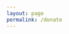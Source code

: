 ```yaml
---
layout: page
permalink: /donate
---
```


<style>
.trademc-buyform-form {
    width: 1050px;
    text-align: center;
    left: auto;
    right: auto;
    margin-left: auto;
    margin-right: auto;
}

.trademc-buyform-title {
    font-weight: bold;
    font-size: 140%;
    margin-bottom: 20px;
    text-align: center;
}
</style>

<script src="https://api.trademc.org/trademcapi.js"></script>
<div class="trademc-buyform" id="trademc-buyform"></div>
<script>TrademcAPI.GetBuyForm({"Shop":"143633","Title":"Покупка привилегий","Nickname":"Введите ваш никнейм","Item":"Выберите товар","Coupon":"Введите промокод, если имеется","Button":"Продолжить","Success_URL":"http://cubeside.online/donate/success","Pending_URL":"http://cubeside.online/donate/wait","Fail_URL":"http://cubeside.online/donate/error","PastPlaceID":"trademc-buyform"});</script>